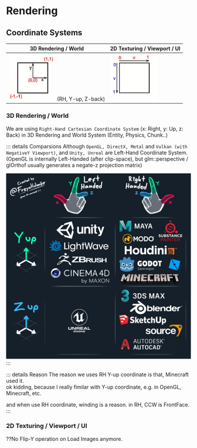 
# Rendering


## Coordinate Systems

| 3D Rendering / World | 2D Texturing / Viewport / UI |
| -------------        | ---------    |
| ![](res/render_coordinates.png) (RH, Y-up, Z-back) | ![](res/texture_coordinates.png) |

### 3D Rendering / World

We are using `Right-Hand Cartesian Coordinate System` (x: Right, y: Up, z: Back)
in 3D Rendering and World System (Entity, Physics, Chunk..)

::: details Comparsions
Although `OpenGL, DirectX, Metal` and `Vulkan (with NegativeY Viewport)`, and `Unity, Unreal` are Left-Hand Coordinate System.  
(OpenGL is internally Left-Handed (after clip-space), but glm::perspective / glOrthof usually generates a negate-z projection matrix)

<img src="res/fig-coord-sys-ls-sofw.jpg">
:::

::: details Reason
The reason we uses RH Y-up coordinate is that, Minecraft used it.  
ok kidding, because I really fimilar with Y-up coordinate, e.g. in OpenGL, Minecraft, etc.  

and when use RH coordinate, winding is a reason. in RH, CCW is FrontFace. 
:::

### 2D Texturing / Viewport / UI

??No Flip-Y operation on Load Images anymore.